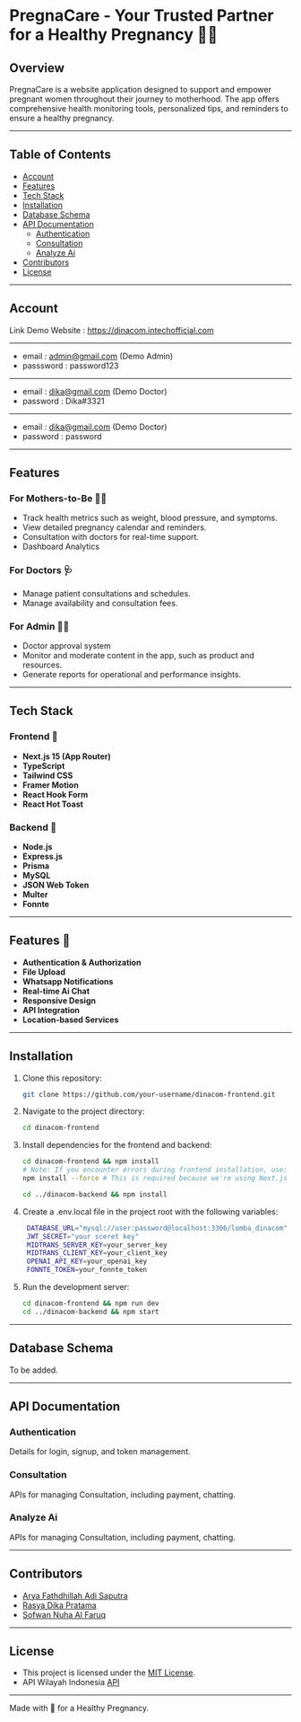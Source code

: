 # PregnaCare - Your Trusted Partner for a Healthy Pregnancy 👩‍🍼

## Overview
PregnaCare is a website application designed to support and empower pregnant women throughout their journey to motherhood. The app offers comprehensive health monitoring tools, personalized tips, and reminders to ensure a healthy pregnancy.

---

## Table of Contents
- [Account](#account)
- [Features](#features)
- [Tech Stack](#tech-stack)
- [Installation](#installation)
- [Database Schema](#database-schema)
- [API Documentation](#api-documentation)
  - [Authentication](#authentication)
  - [Consultation](#consultation)
  - [Analyze Ai](#analyze-ai)
- [Contributors](#contributors)
- [License](#license)

---

## Account

Link Demo Website : https://dinacom.intechofficial.com

---
- email : admin@gmail.com (Demo Admin)
- passsword : password123
---
- email : dika@gmail.com (Demo Doctor)
- password : Dika#3321
---
- email : dika@gmail.com (Demo Doctor)
- password : password

---

## Features

### For Mothers-to-Be 👩‍🍼
- Track health metrics such as weight, blood pressure, and symptoms.
- View detailed pregnancy calendar and reminders.
- Consultation with doctors for real-time support.
- Dashboard Analytics

### For Doctors 🩺
- Manage patient consultations and schedules.
- Manage availability and consultation fees.

### For Admin 👨‍💼
- Doctor approval system
- Monitor and moderate content in the app, such as product and resources.
- Generate reports for operational and performance insights.

---

## Tech Stack

### Frontend 🎨
- **Next.js 15 (App Router)**
- **TypeScript**
- **Tailwind CSS**
- **Framer Motion**
- **React Hook Form**
- **React Hot Toast**

### Backend 💾
- **Node.js**
- **Express.js**
- **Prisma**
- **MySQL**
- **JSON Web Token**
- **Multer**
- **Fonnte**

---

## Features 🚀
- **Authentication & Authorization**
- **File Upload**
- **Whatsapp Notifications**
- **Real-time Ai Chat**
- **Responsive Design**
- **API Integration**
- **Location-based Services**

---

## Installation
1. Clone this repository:
   ```bash
   git clone https://github.com/your-username/dinacom-frontend.git
   ```
2. Navigate to the project directory:
   ```bash
   cd dinacom-frontend
   ```
3. Install dependencies for the frontend and backend:
   ```bash
   cd dinacom-frontend && npm install
   # Note: If you encounter errors during frontend installation, use:
   npm install --force # This is required because we're using Next.js 15

   cd ../dinacom-backend && npm install
   ```
   
4. Create a .env.local file in the project root with the following variables:
   ```bash
    DATABASE_URL="mysql://user:password@localhost:3306/lomba_dinacom"
    JWT_SECRET="your sceret key"
    MIDTRANS_SERVER_KEY=your_server_key
    MIDTRANS_CLIENT_KEY=your_client_key
    OPENAI_API_KEY=your_openai_key
    FONNTE_TOKEN=your_fonnte_token
   ```

6. Run the development server:
   ```bash
   cd dinacom-frontend && npm run dev
   cd ../dinacom-backend && npm start
   ```

---

## Database Schema
To be added.

---

## API Documentation

### Authentication
Details for login, signup, and token management.

### Consultation
APIs for managing Consultation, including payment, chatting.

### Analyze Ai
APIs for managing Consultation, including payment, chatting.

---

## Contributors
- [Arya Fathdhillah Adi Saputra](https://github.com/afasarya)
- [Rasya Dika Pratama](https://github.com/dikaproject)
- [Sofwan Nuha Al Faruq](https://github.com/theonlyshannon)

---

## License
- This project is licensed under the [MIT License](LICENSE).
- API Wilayah Indonesia [API](https://github.com/emsifa/api-wilayah-indonesia.git)
---

Made with 💚 for a Healthy Pregnancy.

